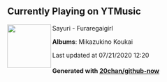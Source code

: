 ## Currently Playing on YTMusic

[<img align="left" width="100" src="https://lh3.googleusercontent.com/_tMvirkkD9csrlynd3gsf_SEbT7L00NU5OAzz2EJecLKZlSKPmFF_F1cptiL1RuNoYok8HlSVOIwHG4">](https://music.youtube.com/channel/UCj-s48Irk1pcgnqvYIh4Xuw)

Sayuri - Furaregaigirl

**Albums**: Mikazukino Koukai

Last updated at 07/21/2020 12:20

#### Generated with [20chan/github-now](https://github.com/20chan/github-now)


<!--
**20chan/20chan** is a ✨ _special_ ✨ repository because its `README.md` (this file) appears on your GitHub profile.

Here are some ideas to get you started:

- 🔭 I’m currently working on ...
- 🌱 I’m currently learning ...
- 👯 I’m looking to collaborate on ...
- 🤔 I’m looking for help with ...
- 💬 Ask me about ...
- 📫 How to reach me: ...
- 😄 Pronouns: ...
- ⚡ Fun fact: ...
-->
